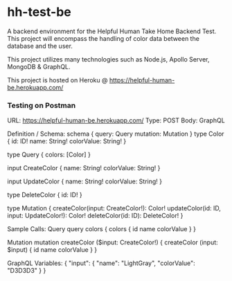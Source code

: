 # hh-test-be

A backend environment for the Helpful Human Take Home Backend Test. This project will encompass the handling of color data between the database and the user.

This project utilizes many technologies such as Node.js, Apollo Server, MongoDB & GraphQL.

This project is hosted on Heroku @ https://helpful-human-be.herokuapp.com/

### Testing on Postman

URL: https://helpful-human-be.herokuapp.com/
Type: POST
Body: GraphQL

Definition / Schema:
schema {
query: Query
mutation: Mutation
}
type Color {
id: ID!
name: String!
colorValue: String!
}

type Query {
colors: [Color]
}

input CreateColor {
name: String!
colorValue: String!
}

input UpdateColor {
name: String!
colorValue: String!
}

type DeleteColor {
id: ID!
}

type Mutation {
createColor(input: CreateColor!): Color!
updateColor(id: ID, input: UpdateColor!): Color!
deleteColor(id: ID): DeleteColor!
}

Sample Calls:
Query
query colors {
colors {
id
name
colorValue
}
}

Mutation
mutation createColor ($input: CreateColor!) {
createColor (input: $input) {
id
name
colorValue
}
}

GraphQL Variables:
{
"input": {
"name": "LightGray",
"colorValue": "D3D3D3"
}
}

